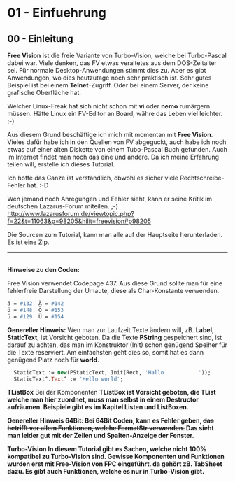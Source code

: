 # 01 - Einfuehrung
## 00 - Einleitung

<b>Free Vision</b> ist die freie Variante von Turbo-Vision, welche bei Turbo-Pascal dabei war.
Viele denken, das FV etwas veraltetes aus dem DOS-Zeitalter sei.
Für normale Desktop-Anwendungen stimmt dies zu.
Aber es gibt Anwendungen, wo dies heutzutage noch sehr praktisch ist.
Sehr gutes Beispiel ist bei einem <b>Telnet</b>-Zugriff.
Oder bei einem Server, der keine grafische Oberfläche hat.

Welcher Linux-Freak hat sich nicht schon mit <b>vi</b> oder <b>nemo</b> rumärgern müssen.
Hätte Linux ein FV-Editor an Board, währe das Leben viel leichter. ;-)

Aus diesem Grund beschäftige ich mich mit momentan mit <b>Free Vision</b>.
Vieles dafür habe ich in den Quellen von FV abgeguckt, auch habe ich noch etwas auf einer alten Diskette von einem Tubo-Pascal Buch gefunden.
Auch im Internet findet man noch das eine und andere.
Da ich meine Erfahrung teilen will, erstelle ich dieses Tutorial.

Ich hoffe das Ganze ist verständlich, obwohl es sicher viele Rechtschreibe-Fehler hat. :-D

Wen jemand noch Anregungen und Fehler sieht, kann er seine Kritik im deutschen Lazarus-Forum miteilen. ;-)
<a href="">http://www.lazarusforum.de/viewtopic.php?f=22&t=11063&p=98205&hilit=freevision#p98205</a>

Die Sourcen zum Tutorial, kann man alle auf der Hauptseite herunterladen.
Es ist eine Zip.
<hr><br>
<b>Hinweise zu den Coden:</b>

Free Vision verwendet Codepage 437.
Aus diese Grund sollte man für eine fehlerfreie Darstellung der Umaute, diese als Char-Konstante verwenden.

```pascal
ä = #132  Ä = #142
ö = #148  Ö = #153
ü = #129  Ü = #154
```


<b>Genereller Hinweis:</b>
Wen man zur Laufzeit Texte ändern will, zB. <b>Label</b>, <b>StaticText</b>, ist Vorsicht geboten.
Da die Texte <b>PString</b> gespeichert sind, ist darauf zu achten, das man im Konstruktor (Init) schon genügend Speiher für die Texte reserviert.
Am einfachsten geht dies so, somit hat es dann genügend Platz noch für <b>world</b>.

```pascal
  StaticText := new(PStaticText, Init(Rect, 'Hallo           '));
  StaticText^.Text^ := 'Hello world';
```


<b>TListBox</b>
Bei der Komponenten <b>TListBox<b> ist Vorsicht geboten, die <b>TList</b> welche man hier zuordnet, muss man selbst in einem <b>Destructor</b> aufräumen.
Beispiele gibt es im Kapitel <b>Listen und ListBoxen</b>.

<b>Genereller Hinweis 64Bit:</b>
Bei 64Bit Coden, kann es Fehler geben, <s>das betrifft vor allem Funktionen, welche <b>FormatStr</b> verwenden.</s>
Das sieht man leider gut mit der Zeilen und Spalten-Anzeige der Fenster.

<b>Turbo-Vision</b>
In diesem Tutorial gibt es Sachen, welche <b>nicht</b> 100% kompatibel zu <b>Turbo-Vision</b> sind.
Gewisse Komponenten und Funktionen wurden erst mit <b>Free-Vision</b> von <b>FPC</b> eingeführt.
da gehört zB. <b>TabSheet dazu.</b>
Es gibt auch Funktionen, welche es nur in Turbo-Vision gibt.

